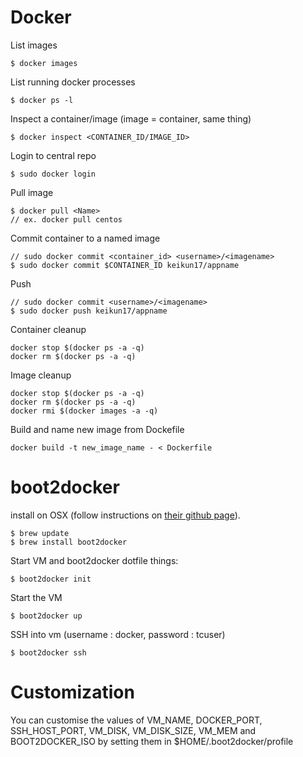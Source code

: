 # Docker

List images

    $ docker images

List running docker processes

    $ docker ps -l

Inspect a container/image (image = container, same thing)

    $ docker inspect <CONTAINER_ID/IMAGE_ID>

Login to central repo

    $ sudo docker login

Pull image

    $ docker pull <Name>
    // ex. docker pull centos

Commit container to a named image

    // sudo docker commit <container_id> <username>/<imagename>
    $ sudo docker commit $CONTAINER_ID keikun17/appname

Push

    // sudo docker commit <username>/<imagename>
    $ sudo docker push keikun17/appname

Container cleanup

    docker stop $(docker ps -a -q)
    docker rm $(docker ps -a -q)

Image cleanup

    docker stop $(docker ps -a -q)
    docker rm $(docker ps -a -q)
    docker rmi $(docker images -a -q)

Build and name new image from Dockefile

    docker build -t new_image_name - < Dockerfile

# boot2docker

install on OSX (follow instructions on [their github page](https://github.com/boot2docker/boot2docker)).

    $ brew update
    $ brew install boot2docker

Start VM and boot2docker dotfile things:

    $ boot2docker init

Start the VM

    $ boot2docker up

SSH into vm (username : docker, password : tcuser)

    $ boot2docker ssh

# Customization

You can customise the values of VM_NAME, DOCKER_PORT, SSH_HOST_PORT, VM_DISK, VM_DISK_SIZE, VM_MEM and BOOT2DOCKER_ISO by setting them in $HOME/.boot2docker/profile
